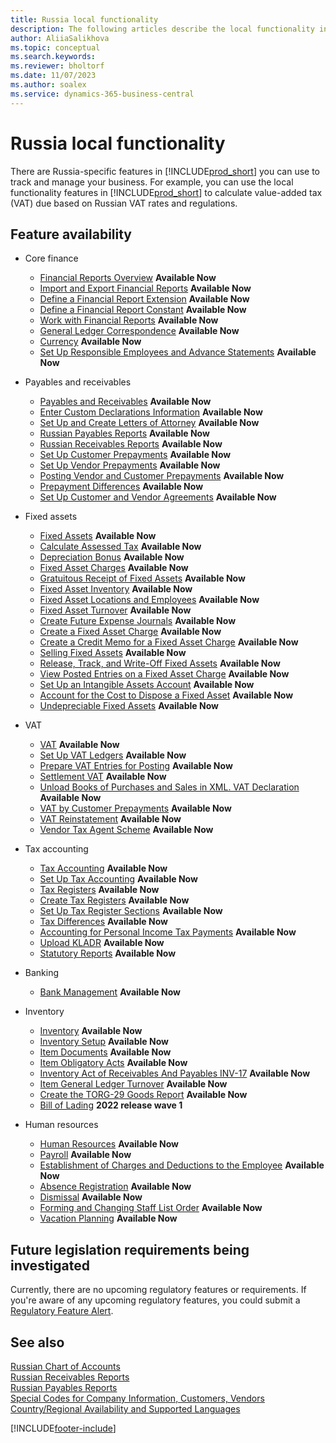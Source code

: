 ```yaml
---
title: Russia local functionality
description: The following articles describe the local functionality in the Russian version of [!INCLUDE[prod_short](../../includes/prod_short.md)].
author: AliiaSalikhova
ms.topic: conceptual
ms.search.keywords:
ms.reviewer: bholtorf
ms.date: 11/07/2023
ms.author: soalex
ms.service: dynamics-365-business-central
---
```

# Russia local functionality

There are Russia-specific features in [!INCLUDE[prod_short](../../includes/prod_short.md)] you can use to track and manage your business. For example, you can use the local functionality features in [!INCLUDE[prod_short](../../includes/prod_short.md)] to calculate value-added tax (VAT) due based on Russian VAT rates and regulations.

## Feature availability

* Core finance
    * [Financial Reports Overview](account-schedules-overview.md) **Available Now**
    * [Import and Export Financial Reports](How-to-Import-and-Export-Account-Schedules.md) **Available Now**
    * [Define a Financial Report Extension](How-to-Define-an-Account-Schedule-Extension.md) **Available Now**
    * [Define a Financial Report Constant](How-to-Define-an-Account-Schedule-Constant.md) **Available Now**
    * [Work with Financial Reports](How-to-Work-with-Account-Schedules.md) **Available Now**
    * [General Ledger Correspondence](general-ledger-correspondence.md) **Available Now**
    * [Сurrency](Currency-information-Import-currency-rates.md) **Available Now**
    * [Set Up Responsible Employees and Advance Statements](How-to-Set-Up-Responsible-Employees-and-Advance-Statements.md) **Available Now**

* Payables and receivables
    * [Payables and Receivables](Payables-and-Receivables.md) **Available Now**
    * [Enter Custom Declarations Information](how-to-enter-custom-declarations-information.md) **Available Now**
    * [Set Up and Create Letters of Attorney](how-to-set-up-and-create-letters-of-attorney.md) **Available Now**
    * [Russian Payables Reports](russian-payables-reports.md) **Available Now**
    * [Russian Receivables Reports](russian-receivables-reports.md) **Available Now**
    * [Set Up Customer Prepayments](how-to-set-up-customer-prepayments.md) **Available Now**
    * [Set Up Vendor Prepayments](how-to-set-up-vendor-prepayments.md) **Available Now**
    * [Posting Vendor and Customer Prepayments](prepayments-vendor-and-customers.md) **Available Now**
    * [Prepayment Differences](prepayment-differences-invoices-prepayment-differences.md) **Available Now**
    * [Set Up Customer and Vendor Agreements](how-to-set-up-customer-and-vendor-agreements.md) **Available Now**

* Fixed assets
    * [Fixed Assets](fixed-assets.md) **Available Now**
    * [Calculate Assessed Tax](How-to-Calculate-Assessed-Tax.md) **Available Now**
    * [Depreciation Bonus](Depreciation-Bonus.md) **Available Now**
    * [Fixed Asset Charges](Fixed-Asset-Charges.md) **Available Now**
    * [Gratuitous Receipt of Fixed Assets](Gratuitous-receipt-of-fixed-assets.md) **Available Now**
    * [Fixed Asset Inventory](Fixed-Asset-Inventory.md) **Available Now**
    * [Fixed Asset Locations and Employees](Fixed-Asset-Locations-and-Employees.md) **Available Now**
    * [Fixed Asset Turnover](Fixed-Asset-Turnover.md) **Available Now**
    * [Create Future Expense Journals](How-to-Create-Future-Expense-Journals.md) **Available Now**
    * [Create a Fixed Asset Charge](How-to-Create-a-Fixed-Asset-Charge.md) **Available Now**
    * [Create a Credit Memo for a Fixed Asset Charge](How-to-Create-a-Credit-Memo-for-a-Fixed-Asset-Charge.md) **Available Now**
    * [Selling Fixed Assets](Sale-of-fixed-assets.md) **Available Now**
    * [Release, Track, and Write-Off Fixed Assets](How-to-Release-Track-Write-Off-Fixed-Assets.md) **Available Now**
    * [View Posted Entries on a Fixed Asset Charge](How-to-View-Posted-Entries-on-a-Fixed-Asset-Charge.md) **Available Now**
    * [Set Up an Intangible Assets Account](How-to-Set-Up-an-Intangible-Assets-Account.md) **Available Now**
    * [Account for the Cost to Dispose a Fixed Asset](How-to-Account-for-the-Cost-to-Dispose-a-Fixed-Asset.md) **Available Now**
    * [Undepreciable Fixed Assets](Undepreciable-Fixed-Assets.md) **Available Now**

* VAT
    * [VAT](VAT.md) **Available Now**
    * [Set Up VAT Ledgers](How-to-Set-Up-VAT-Ledgers.md) **Available Now**  
    * [Prepare VAT Entries for Posting](How-to-Prepare-VAT-Entries-for-Posting.md) **Available Now**  
    * [Settlement VAT](Settlement-VAT.md) **Available Now**  
    * [Unload Books of Purchases and Sales in XML. VAT Declaration](upload-books-purchases-sales-xml-vat-declaration.md) **Available Now**
    * [VAT by Customer Prepayments](VAT-by-Customer-prepayments.md) **Available Now**  
    * [VAT Reinstatement](VAT-reinstatement.md) **Available Now**  
    * [Vendor Tax Agent Scheme](Vendor-Tax-Agent-scheme.md) **Available Now**  

* Tax accounting
    * [Tax Accounting](Tax-Accounting.md) **Available Now**
    * [Set Up Tax Accounting](How-to-Set-Up-Tax-Accounting.md) **Available Now**  
    * [Tax Registers](Tax-Registers.md) **Available Now**  
    * [Create Tax Registers](How-to-Create-Tax-Registers.md) **Available Now**  
    * [Set Up Tax Register Sections](How-to-Set-Up-Tax-Register-Sections.md) **Available Now**  
    * [Tax Differences](Tax-Differences.md) **Available Now**  
    * [Accounting for Personal Income Tax Payments](Accounting-for-personal-income-tax-payments.md) **Available Now**  
    * [Upload KLADR](Upload-KLADR.md) **Available Now**  
    * [Statutory Reports](Statutory-Reports.md) **Available Now**

* Banking
    * [Bank Management](bank-management.md) **Available Now**

* Inventory
    * [Inventory](Inventory.md) **Available Now**
    * [Inventory Setup](Inventory-Setup.md) **Available Now**
    * [Item Documents](Item-Documents.md) **Available Now**
    * [Item Obligatory Acts](Item-Obligatory-Acts.md) **Available Now**
    * [Inventory Act of Receivables And Payables INV-17](Inventory-Act-of-Receivables-And-Payables-INV-17.md) **Available Now**
    * [Item General Ledger Turnover](Item-General-Ledger-Turnover.md) **Available Now**
    * [Create the TORG-29 Goods Report](How-to-Create-the-TORG-29-Goods-Report.md) **Available Now**
    * [Bill of Lading](bill-of-lading.md) **2022 release wave 1**

* Human resources
    * [Human Resources](Human-Resources.md) **Available Now**
    * [Payroll](Payroll.md) **Available Now**
    * [Establishment of Charges and Deductions to the Employee](Establishment-of-charges-and-deductions-to-the-employee.md) **Available Now**
    * [Absence Registration](Absence-registration.md) **Available Now**
    * [Dismissal](Dismissal.md) **Available Now**
    * [Forming and Changing Staff List Order](Forming-and-changing-Staff-List-Order-Staff-Arrangement.md) **Available Now**
    * [Vacation Planning](Vacation-planning.md) **Available Now**

## Future legislation requirements being investigated

Currently, there are no upcoming regulatory features or requirements. If you're aware of any upcoming regulatory features, you could submit a [Regulatory Feature Alert](https://forms.office.com/pages/responsepage.aspx?id=v4j5cvGGr0GRqy180BHbRwkeauYiJKZOpJ0CtKuVmJlURURaMlQ4Rk05UFY4NkVEOTA0MUU5WThXSC4u).

## See also

[Russian Chart of Accounts](Russian-Chart-of-Accounts.md)  
[Russian Receivables Reports](Russian-Receivables-Reports.md)  
[Russian Payables Reports](Russian-Payables-Reports.md)  
[Special Codes for Company Information, Customers, Vendors](special-codes-company-information-customers-vendors.md)  
[Country/Regional Availability and Supported Languages](/dynamics365/business-central/dev-itpro/compliance/apptest-countries-and-translations)  

[!INCLUDE[footer-include](../../includes/footer-banner.md)]
